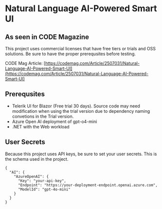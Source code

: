 # Natural Language AI-Powered Smart UI
## As seen in CODE Magazine

This project uses commercial licenses that have free tiers or trials and OSS solutions. Be sure to have the proper prerequsites before testing.

CODE Mag Article: [https://codemag.com/Article/2507031/Natural-Language-AI-Powered-Smart-UI](https://codemag.com/Article/2507031/Natural-Language-AI-Powered-Smart-UI)


## Prerequsites

- Telerik UI for Blazor (Free trial 30 days). Source code may need modification when using the trial version due to dependency naming convetions in the Trial version.
- Azure Open AI deployment of gpt-o4-mini
- .NET with the Web workload

## User Secrets

Because this project uses API keys, be sure to set your user secrets. This is the schema used in the project.

```
{
  "AI": {
    "AzureOpenAI": {
      "Key": "your-api-key",
      "Endpoint": "https://your-deployment-endpoint.openai.azure.com",
      "ModelId": "gpt-4o-mini"
    }
  }
}
```

